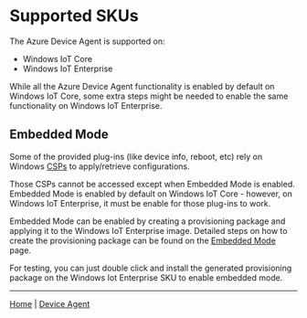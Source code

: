 # Supported SKUs

The Azure Device Agent is supported on:

- Windows IoT Core
- Windows IoT Enterprise

While all the Azure Device Agent functionality is enabled by default on Windows IoT Core, some extra steps might be needed to enable the same functionality on Windows IoT Enterprise.

## Embedded Mode

Some of the provided plug-ins (like device info, reboot, etc) rely on Windows [CSPs](https://docs.microsoft.com/en-us/windows/client-management/mdm/configuration-service-provider-reference) to apply/retrieve configurations.

Those CSPs cannot be accessed except when Embedded Mode is enabled. Embedded Mode is enabled by default on Windows IoT Core - however, on Windows IoT Enterprise, it must be enable for those plug-ins to work.

Embedded Mode can be enabled by creating a provisioning package and applying it to the Windows IoT Enterprise image. Detailed steps on how to create the provisioning package can be found on the [Embedded Mode](https://docs.microsoft.com/en-us/windows/iot-core/develop-your-app/embeddedmode) page.

For testing, you can just double click and install the generated provisioning package on the Windows Iot Enterprise SKU to enable embedded mode.

----

[Home](../../README.md) | [Device Agent](device-agent.md)
